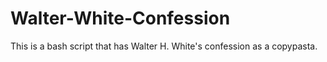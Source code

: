 # Walter-White-Confession
This is a bash script that has Walter H. White's confession as a copypasta.

